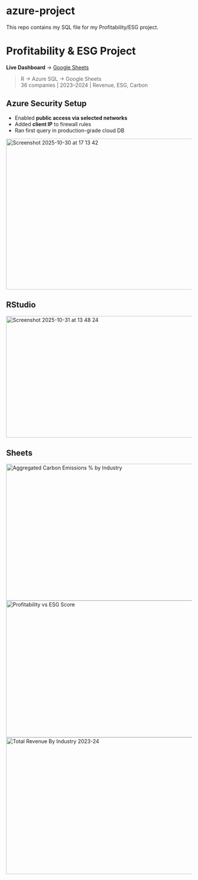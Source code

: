 # azure-project
This repo contains my SQL file for my Profitability/ESG project.

# Profitability & ESG Project

**Live Dashboard** → [Google Sheets](https://docs.google.com/spreadsheets/d/1m0Ai4B9m8w63nnKwpx0BvkLZaLE6tTfy896qZpiZzpg/edit?usp=sharing)

> R → Azure SQL → Google Sheets  
> 36 companies | 2023–2024 | Revenue, ESG, Carbon
>
## Azure Security Setup
- Enabled **public access via selected networks**
- Added **client IP** to firewall rules
- Ran first query in production-grade cloud DB
<img width="777" height="409" alt="Screenshot 2025-10-30 at 17 13 42" src="https://github.com/user-attachments/assets/21d6e519-2143-4708-ba6f-24cb05df4c44" />

## RStudio
<img width="642" height="330" alt="Screenshot 2025-10-31 at 13 48 24" src="https://github.com/user-attachments/assets/2bf6c587-5f69-4bea-8deb-2311baea05eb" />


## Sheets
<img width="600" height="371" alt="Aggregated Carbon Emissions % by Industry" src="https://github.com/user-attachments/assets/3c553d67-27ee-4103-b94d-1e2944a486d4" />
<img width="600" height="371" alt="Profitability vs ESG Score" src="https://github.com/user-attachments/assets/68aad4fb-5f9e-42de-ab97-ba071a1a8349" />
<img width="600" height="371" alt="Total Revenue By Industry 2023-24" src="https://github.com/user-attachments/assets/8b9201b5-b843-491e-8e15-2e1f8ce1f318" />
